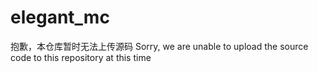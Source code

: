 # elegant_mc
抱歉，本仓库暂时无法上传源码
Sorry, we are unable to upload the source code to this repository at this time
